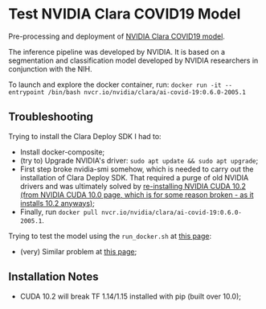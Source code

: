 # Test NVIDIA Clara COVID19 Model

Pre-processing and deployment of [NVIDIA Clara COVID19 model](https://ngc.nvidia.com/catalog/containers/nvidia:clara:ai-covid-19).

The inference pipeline was developed by NVIDIA. It is based on a segmentation and classification model developed by NVIDIA researchers in conjunction with the NIH.


To launch and explore the docker container, run:
`docker run -it --entrypoint /bin/bash nvcr.io/nvidia/clara/ai-covid-19:0.6.0-2005.1`


## Troubleshooting

Trying to install the Clara Deploy SDK I had to:
* Install docker-composite;
* (try to) Upgrade NVIDIA's driver: `sudo apt update && sudo apt upgrade`;
* First step broke nvidia-smi somehow, which is needed to carry out the installation of Clara Deploy SDK. That required a purge of old NVIDIA drivers and was ultimately solved by [re-installing NVIDIA CUDA 10.2 (from NVIDIA CUDA 10.0 page, which is for some reason broken - as it installs 10.2 anyways)](https://developer.nvidia.com/cuda-10.0-download-archive);
* Finally, run `docker pull nvcr.io/nvidia/clara/ai-covid-19:0.6.0-2005.1`.

Trying to test the model using the `run_docker.sh` at [this page](https://ngc.nvidia.com/catalog/containers/nvidia:clara:ai-covid-19):
* (very) Similar problem at [this page](https://forums.developer.nvidia.com/t/clara-deploy-sdk-stuck-at-wait-until-trtis-is-ready/124488/2);


## Installation Notes
* CUDA 10.2 will break TF 1.14/1.15 installed with pip (built over 10.0);
